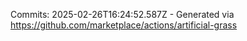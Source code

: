 Commits: 2025-02-26T16:24:52.587Z - Generated via https://github.com/marketplace/actions/artificial-grass
<br>

